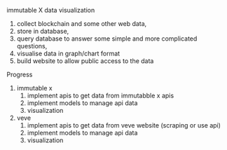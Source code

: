 immutable X data visualization


1) collect blockchain and some other web data,
2) store in database,
3) query database to answer some simple and more complicated questions,
4) visualise data in graph/chart format
5) build website to allow public access to the data


Progress
   1. immutable x
        1) implement apis to get data from immutabble x apis
        2) implement models to manage api data
        3) visualization
   2. veve
        1) implement apis to get data from veve website (scraping or use api)
        2) implement models to manage api data 
        3) visualization
    
